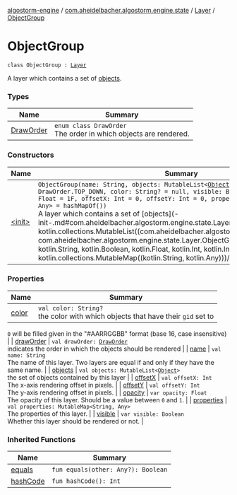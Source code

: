 [algostorm-engine](../../../index.md) / [com.aheidelbacher.algostorm.engine.state](../../index.md) / [Layer](../index.md) / [ObjectGroup](.)

# ObjectGroup

`class ObjectGroup : `[`Layer`](../index.md)

A layer which contains a set of [objects](objects.md).

### Types

| Name | Summary |
|---|---|
| [DrawOrder](-draw-order/index.md) | `enum class DrawOrder`<br>The order in which objects are rendered. |

### Constructors

| Name | Summary |
|---|---|
| [&lt;init&gt;](-init-.md) | `ObjectGroup(name: String, objects: MutableList<`[`Object`](../../-object/index.md)`>, drawOrder: `[`DrawOrder`](-draw-order/index.md)` = DrawOrder.TOP_DOWN, color: String? = null, visible: Boolean = true, opacity: Float = 1F, offsetX: Int = 0, offsetY: Int = 0, properties: MutableMap<String, Any> = hashMapOf())`<br>A layer which contains a set of [objects](-init-.md#com.aheidelbacher.algostorm.engine.state.Layer.ObjectGroup$<init>(kotlin.String, kotlin.collections.MutableList((com.aheidelbacher.algostorm.engine.state.Object)), com.aheidelbacher.algostorm.engine.state.Layer.ObjectGroup.DrawOrder, kotlin.String, kotlin.Boolean, kotlin.Float, kotlin.Int, kotlin.Int, kotlin.collections.MutableMap((kotlin.String, kotlin.Any)))/objects). |

### Properties

| Name | Summary |
|---|---|
| [color](color.md) | `val color: String?`<br>the color with which objects that have their `gid` set to
`0` will be filled given in the "#AARRGGBB" format (base 16, case
insensitive) |
| [drawOrder](draw-order.md) | `val drawOrder: `[`DrawOrder`](-draw-order/index.md)<br>indicates the order in which the objects should be
rendered |
| [name](name.md) | `val name: String`<br>The name of this layer. Two layers are equal if and only if they have the
same name. |
| [objects](objects.md) | `val objects: MutableList<`[`Object`](../../-object/index.md)`>`<br>the set of objects contained by this layer |
| [offsetX](offset-x.md) | `val offsetX: Int`<br>The x-axis rendering offset in pixels. |
| [offsetY](offset-y.md) | `val offsetY: Int`<br>The y-axis rendering offset in pixels. |
| [opacity](opacity.md) | `var opacity: Float`<br>The opacity of this layer. Should be a value between `0` and `1`. |
| [properties](properties.md) | `val properties: MutableMap<String, Any>`<br>The properties of this layer. |
| [visible](visible.md) | `var visible: Boolean`<br>Whether this layer should be rendered or not. |

### Inherited Functions

| Name | Summary |
|---|---|
| [equals](../equals.md) | `fun equals(other: Any?): Boolean` |
| [hashCode](../hash-code.md) | `fun hashCode(): Int` |
